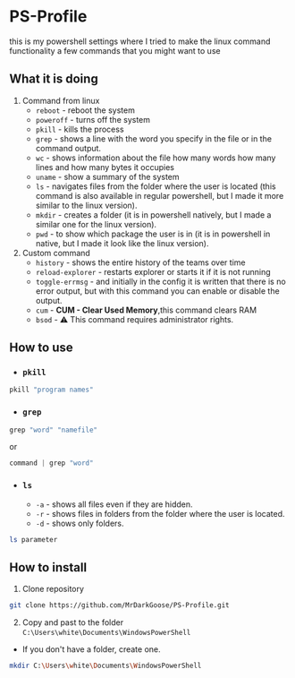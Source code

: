 # PS-Profile
this is my powershell settings where I tried to make the linux command functionality a few commands that you might want to use

## What it is doing

1. Command from linux
   - `reboot` - reboot the system
   - `poweroff` - turns off the system
   - `pkill` - kills the process
   - `grep` - shows a line with the word you specify in the file or in the command output.
   - `wc` - shows information about the file how many words how many lines and how many bytes it occupies
   - `uname` - show a summary of the system
   - `ls` - navigates files from the folder where the user is located (this command is also available in regular powershell, but I made it more similar to the linux version).
   - `mkdir` - creates a folder (it is in powershell natively, but I made a similar one for the linux version).
   - `pwd` - to show which package the user is in (it is in powershell in native, but I made it look like the linux version).
2. Custom command
   - `history` - shows the entire history of the teams over time
   - `reload-explorer` - restarts explorer or starts it if it is not running
   - `toggle-errmsg` - and initially in the config it is written that there is no error output, but with this command you can enable or disable the output.
   - `cum` - **CUM - Clear Used Memory**,this command clears RAM
   - `bsod` - ⚠ This command requires administrator rights.

## How to use
   - ### `pkill`
   ```powershell
   pkill "program names"
   ```
   - ### `grep`
   ```powershell
   grep "word" "namefile"
   ```
or
   ```powershell
   command | grep "word"
   ```
   - ### `ls`
     - `-a` - shows all files even if they are hidden.
     - `-r` - shows files in folders from the folder where the user is located.
     - `-d` - shows only folders.
   ```powershell
   ls parameter
   ```

## How to install
1. Clone repository 
```bash
git clone https://github.com/MrDarkGoose/PS-Profile.git
```
2. Copy and past to the folder ```C:\Users\white\Documents\WindowsPowerShell```
  - If you don't have a folder, create one.

```bash
mkdir C:\Users\white\Documents\WindowsPowerShell
```

